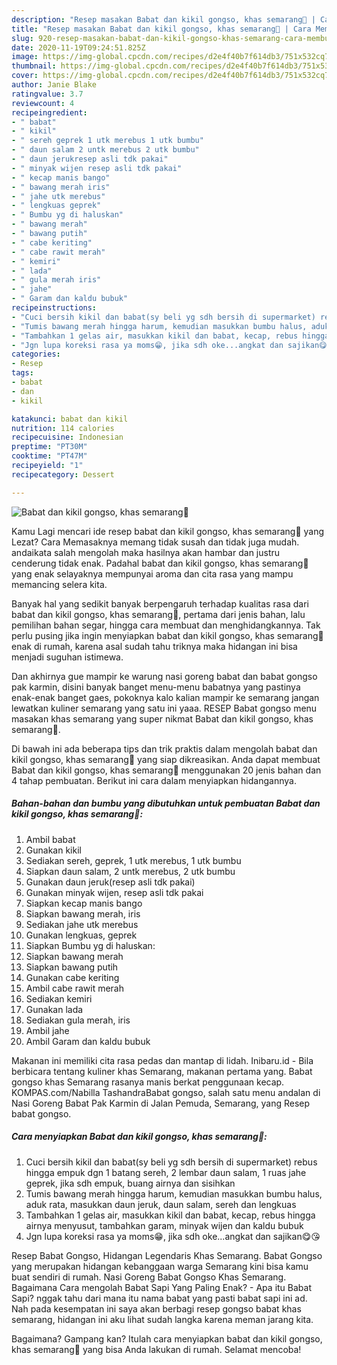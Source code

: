 ```yaml
---
description: "Resep masakan Babat dan kikil gongso, khas semarang🐄 | Cara Membuat Babat dan kikil gongso, khas semarang🐄 Yang Enak Dan Lezat"
title: "Resep masakan Babat dan kikil gongso, khas semarang🐄 | Cara Membuat Babat dan kikil gongso, khas semarang🐄 Yang Enak Dan Lezat"
slug: 920-resep-masakan-babat-dan-kikil-gongso-khas-semarang-cara-membuat-babat-dan-kikil-gongso-khas-semarang-yang-enak-dan-lezat
date: 2020-11-19T09:24:51.825Z
image: https://img-global.cpcdn.com/recipes/d2e4f40b7f614db3/751x532cq70/babat-dan-kikil-gongso-khas-semarang🐄-foto-resep-utama.jpg
thumbnail: https://img-global.cpcdn.com/recipes/d2e4f40b7f614db3/751x532cq70/babat-dan-kikil-gongso-khas-semarang🐄-foto-resep-utama.jpg
cover: https://img-global.cpcdn.com/recipes/d2e4f40b7f614db3/751x532cq70/babat-dan-kikil-gongso-khas-semarang🐄-foto-resep-utama.jpg
author: Janie Blake
ratingvalue: 3.7
reviewcount: 4
recipeingredient:
- " babat"
- " kikil"
- " sereh geprek 1 utk merebus 1 utk bumbu"
- " daun salam 2 untk merebus 2 utk bumbu"
- " daun jerukresep asli tdk pakai"
- " minyak wijen resep asli tdk pakai"
- " kecap manis bango"
- " bawang merah iris"
- " jahe utk merebus"
- " lengkuas geprek"
- " Bumbu yg di haluskan"
- " bawang merah"
- " bawang putih"
- " cabe keriting"
- " cabe rawit merah"
- " kemiri"
- " lada"
- " gula merah iris"
- " jahe"
- " Garam dan kaldu bubuk"
recipeinstructions:
- "Cuci bersih kikil dan babat(sy beli yg sdh bersih di supermarket) rebus hingga empuk dgn 1 batang sereh, 2 lembar daun salam, 1 ruas jahe geprek, jika sdh empuk, buang airnya dan sisihkan"
- "Tumis bawang merah hingga harum, kemudian masukkan bumbu halus, aduk rata, masukkan daun jeruk, daun salam, sereh dan lengkuas"
- "Tambahkan 1 gelas air, masukkan kikil dan babat, kecap, rebus hingga airnya menyusut, tambahkan garam, minyak wijen dan kaldu bubuk"
- "Jgn lupa koreksi rasa ya moms😁, jika sdh oke...angkat dan sajikan😋😘"
categories:
- Resep
tags:
- babat
- dan
- kikil

katakunci: babat dan kikil 
nutrition: 114 calories
recipecuisine: Indonesian
preptime: "PT30M"
cooktime: "PT47M"
recipeyield: "1"
recipecategory: Dessert

---
```



![Babat dan kikil gongso, khas semarang🐄](https://img-global.cpcdn.com/recipes/d2e4f40b7f614db3/751x532cq70/babat-dan-kikil-gongso-khas-semarang🐄-foto-resep-utama.jpg)

Kamu Lagi mencari ide resep babat dan kikil gongso, khas semarang🐄 yang Lezat? Cara Memasaknya memang tidak susah dan tidak juga mudah. andaikata salah mengolah maka hasilnya akan hambar dan justru cenderung tidak enak. Padahal babat dan kikil gongso, khas semarang🐄 yang enak selayaknya mempunyai aroma dan cita rasa yang mampu memancing selera kita.

Banyak hal yang sedikit banyak berpengaruh terhadap kualitas rasa dari babat dan kikil gongso, khas semarang🐄, pertama dari jenis bahan, lalu pemilihan bahan segar, hingga cara membuat dan menghidangkannya. Tak perlu pusing jika ingin menyiapkan babat dan kikil gongso, khas semarang🐄 enak di rumah, karena asal sudah tahu triknya maka hidangan ini bisa menjadi suguhan istimewa.

Dan akhirnya gue mampir ke warung nasi goreng babat dan babat gongso pak karmin, disini banyak banget menu-menu babatnya yang pastinya enak-enak banget gaes, pokoknya kalo kalian mampir ke semarang jangan lewatkan kuliner semarang yang satu ini yaaa. RESEP Babat gongso menu masakan khas semarang yang super nikmat Babat dan kikil gongso, khas semarang🐄.


Di bawah ini ada beberapa tips dan trik praktis dalam mengolah babat dan kikil gongso, khas semarang🐄 yang siap dikreasikan. Anda dapat membuat Babat dan kikil gongso, khas semarang🐄 menggunakan 20 jenis bahan dan 4 tahap pembuatan. Berikut ini cara dalam menyiapkan hidangannya.

<!--inarticleads1-->

##### Bahan-bahan dan bumbu yang dibutuhkan untuk pembuatan Babat dan kikil gongso, khas semarang🐄:

1. Ambil  babat
1. Gunakan  kikil
1. Sediakan  sereh, geprek, 1 utk merebus, 1 utk bumbu
1. Siapkan  daun salam, 2 untk merebus, 2 utk bumbu
1. Gunakan  daun jeruk(resep asli tdk pakai)
1. Gunakan  minyak wijen, resep asli tdk pakai
1. Siapkan  kecap manis bango
1. Siapkan  bawang merah, iris
1. Sediakan  jahe utk merebus
1. Gunakan  lengkuas, geprek
1. Siapkan  Bumbu yg di haluskan:
1. Siapkan  bawang merah
1. Siapkan  bawang putih
1. Gunakan  cabe keriting
1. Ambil  cabe rawit merah
1. Sediakan  kemiri
1. Gunakan  lada
1. Sediakan  gula merah, iris
1. Ambil  jahe
1. Ambil  Garam dan kaldu bubuk


Makanan ini memiliki cita rasa pedas dan mantap di lidah. Inibaru.id - Bila berbicara tentang kuliner khas Semarang, makanan pertama yang. Babat gongso khas Semarang rasanya manis berkat penggunaan kecap. KOMPAS.com/Nabilla TashandraBabat gongso, salah satu menu andalan di Nasi Goreng Babat Pak Karmin di Jalan Pemuda, Semarang, yang Resep babat gongso. 

<!--inarticleads2-->

##### Cara menyiapkan Babat dan kikil gongso, khas semarang🐄:

1. Cuci bersih kikil dan babat(sy beli yg sdh bersih di supermarket) rebus hingga empuk dgn 1 batang sereh, 2 lembar daun salam, 1 ruas jahe geprek, jika sdh empuk, buang airnya dan sisihkan
1. Tumis bawang merah hingga harum, kemudian masukkan bumbu halus, aduk rata, masukkan daun jeruk, daun salam, sereh dan lengkuas
1. Tambahkan 1 gelas air, masukkan kikil dan babat, kecap, rebus hingga airnya menyusut, tambahkan garam, minyak wijen dan kaldu bubuk
1. Jgn lupa koreksi rasa ya moms😁, jika sdh oke...angkat dan sajikan😋😘


Resep Babat Gongso, Hidangan Legendaris Khas Semarang. Babat Gongso yang merupakan hidangan kebanggaan warga Semarang kini bisa kamu buat sendiri di rumah. Nasi Goreng Babat Gongso Khas Semarang. Bagaimana Cara mengolah Babat Sapi Yang Paling Enak? - Apa itu Babat Sapi? nggak tahu dari mana itu nama babat yang pasti babat sapi ini ad. Nah pada kesempatan ini saya akan berbagi resep gongso babat khas semarang, hidangan ini aku lihat sudah langka karena meman jarang kita. 

Bagaimana? Gampang kan? Itulah cara menyiapkan babat dan kikil gongso, khas semarang🐄 yang bisa Anda lakukan di rumah. Selamat mencoba!
